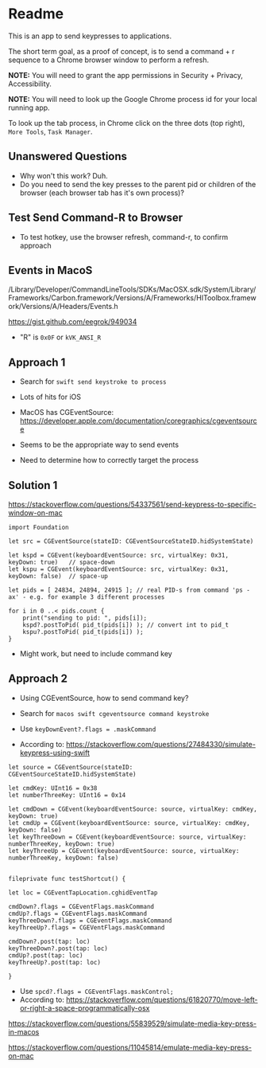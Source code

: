 # Readme

This is an app to send keypresses to applications.  

The short term goal, as a proof of concept, is to send a command + r sequence to a Chrome browser window to perform a refresh.  

**NOTE:** You will need to grant the app permissions in Security + Privacy, Accessibility.

**NOTE:** You will need to look up the Google Chrome process id for your local running app.  

To look up the tab process, in Chrome click on the three dots (top right), `More Tools`, `Task Manager`.


## Unanswered Questions

- Why won't this work?  Duh.
- Do you need to send the key presses to the parent pid or children of the browser (each browser tab has it's own process)?


## Test Send Command-R to Browser

- To test hotkey, use the browser refresh, command-r, to confirm approach


## Events in MacoS

/Library/Developer/CommandLineTools/SDKs/MacOSX.sdk/System/Library/Frameworks/Carbon.framework/Versions/A/Frameworks/HIToolbox.framework/Versions/A/Headers/Events.h

https://gist.github.com/eegrok/949034

- "R" is `0x0F` or `kVK_ANSI_R`


## Approach 1

- Search for `swift send keystroke to process`
- Lots of hits for iOS

- MacOS has CGEventSource:
https://developer.apple.com/documentation/coregraphics/cgeventsource

- Seems to be the appropriate way to send events
- Need to determine how to correctly target the process


## Solution 1

https://stackoverflow.com/questions/54337561/send-keypress-to-specific-window-on-mac

```
import Foundation

let src = CGEventSource(stateID: CGEventSourceStateID.hidSystemState)
    
let kspd = CGEvent(keyboardEventSource: src, virtualKey: 0x31, keyDown: true)   // space-down
let kspu = CGEvent(keyboardEventSource: src, virtualKey: 0x31, keyDown: false)  // space-up

let pids = [ 24834, 24894, 24915 ]; // real PID-s from command 'ps -ax' - e.g. for example 3 different processes
    
for i in 0 ..< pids.count {
    print("sending to pid: ", pids[i]);
    kspd?.postToPid( pid_t(pids[i]) ); // convert int to pid_t
    kspu?.postToPid( pid_t(pids[i]) );
}
```

- Might work, but need to include command key


## Approach 2

- Using CGEventSource, how to send command key?

- Search for `macos swift cgeventsource command keystroke`

- Use `keyDownEvent?.flags = .maskCommand`
- According to:
https://stackoverflow.com/questions/27484330/simulate-keypress-using-swift

```
let source = CGEventSource(stateID: CGEventSourceStateID.hidSystemState)

let cmdKey: UInt16 = 0x38
let numberThreeKey: UInt16 = 0x14

let cmdDown = CGEvent(keyboardEventSource: source, virtualKey: cmdKey, keyDown: true)
let cmdUp = CGEvent(keyboardEventSource: source, virtualKey: cmdKey, keyDown: false)
let keyThreeDown = CGEvent(keyboardEventSource: source, virtualKey: numberThreeKey, keyDown: true)
let keyThreeUp = CGEvent(keyboardEventSource: source, virtualKey: numberThreeKey, keyDown: false)


fileprivate func testShortcut() {

let loc = CGEventTapLocation.cghidEventTap

cmdDown?.flags = CGEventFlags.maskCommand
cmdUp?.flags = CGEventFlags.maskCommand
keyThreeDown?.flags = CGEventFlags.maskCommand
keyThreeUp?.flags = CGEVentFlags.maskCommand

cmdDown?.post(tap: loc)
keyThreeDown?.post(tap: loc)
cmdUp?.post(tap: loc)
keyThreeUp?.post(tap: loc)

}
```



- Use `spcd?.flags = CGEventFlags.maskControl;`
- According to:
https://stackoverflow.com/questions/61820770/move-left-or-right-a-space-programmatically-osx

https://stackoverflow.com/questions/55839529/simulate-media-key-press-in-macos


https://stackoverflow.com/questions/11045814/emulate-media-key-press-on-mac









